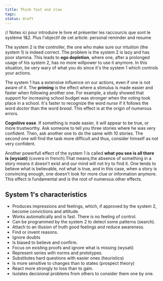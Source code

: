 ```yaml
---
title: Think fast and slow
tags: 
status: draft
---
```


// Notes ici pour introduire le livre et présenter les raccourcis que sont le système 1&2. Plus l'objectif de cet article: personal reminder and resume

The system 2 is the controller, the one who make sure our intuition (the system 1) is indeed correct. The problem is the system 2 is lazy and has poor stamina. This leads to **ego depletion**, where one, after a prolonged usage of his system 2, has no more willpower to use it anymore. In this situation, be very wary of what you do since it's the system 1 which controls your actions.

The system 1 has a extensive influence on our actions, even if one is not aware of it. The **priming** is the effect where a stimulus is made easier and faster when following another one. For example, a study showed that support for increasing school budget was stronger when the voting took place in a school. It's faster to recognize the word *nurse* if it follows the word *doctor* than the word *bread*. This effect is at the origin of numerous errors.

**Cognitive ease**. If something is made easier, it will appear to be true, or more trustworthy. Ask someone to tell you three stories where he was very confident. Then, ask another one to do the same with 10 stories. The second one will find the task more difficult and thus, consider himself as not very confident.

Another powerfull effect of the system 1 is called **what you see is all there is (wysiati)** (covera in french).That means,the absence of something in a story means it doesn't exist and our mind will not try to find it. One tends to believe what is believable, not what is true, and in this case, when a story is convincing enough, one doesn't look for more clue or information anymore. This effect is fundamental and is the root of numerous other effects.


## System 1's characteristics

* Produces impressions and feelings, which, if approved by the system 2, become convictions and attitude.
* Works automatically and is fast. There is no feeling of control.
* Can be programmed by the system 2 to detect some patterns (search).
* Attach to an illusion of truth good feelings and reduce awareness.
* Find or invent reasons.
* Ignore doubts
* Is biased to believe and confirm.
* Focus on existing proofs and ignore what is missing (wysati)
* Represent series with norms and prototypes.
* Substitutes hard questions with easier ones (heuristics)
* Is more sensitive to changes than to states (prospect theory)
* React more strongly to loss than to gain.
* Isolates decisional problems from others to consider them one by one.

